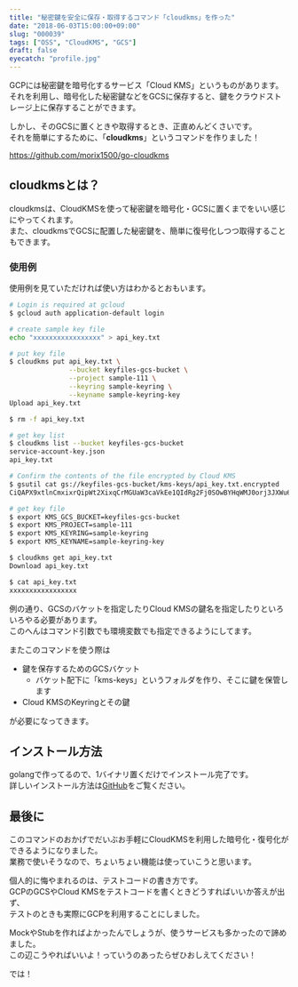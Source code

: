 ```yaml
---
title: "秘密鍵を安全に保存・取得するコマンド「cloudkms」を作った"
date: "2018-06-03T15:00:00+09:00"
slug: "000039"
tags: ["OSS", "CloudKMS", "GCS"]
draft: false
eyecatch: "profile.jpg"
---
```

GCPには秘密鍵を暗号化するサービス「Cloud KMS」というものがあります。  
それを利用し、暗号化した秘密鍵などをGCSに保存すると、鍵をクラウドストレージ上に保存することができます。  

しかし、そのGCSに置くときや取得するとき、正直めんどくさいです。  
それを簡単にするために、「**cloudkms**」というコマンドを作りました！

<https://github.com/morix1500/go-cloudkms>

## cloudkmsとは？
cloudkmsは、CloudKMSを使って秘密鍵を暗号化・GCSに置くまでをいい感じにやってくれます。  
また、cloudkmsでGCSに配置した秘密鍵を、簡単に復号化しつつ取得することもできます。  

### 使用例
使用例を見ていただければ使い方はわかるとおもいます。

```bash
# Login is required at gcloud
$ gcloud auth application-default login

# create sample key file
echo "xxxxxxxxxxxxxxxxx" > api_key.txt

# put key file
$ cloudkms put api_key.txt \
               --bucket keyfiles-gcs-bucket \
               --project sample-111 \
               --keyring sample-keyring \
               --keyname sample-keyring-key
Upload api_key.txt

$ rm -f api_key.txt

# get key list
$ cloudkms list --bucket keyfiles-gcs-bucket
service-account-key.json
api_key.txt

# Confirm the contents of the file encrypted by Cloud KMS
$ gsutil cat gs://keyfiles-gcs-bucket/kms-keys/api_key.txt.encrypted
CiQAPX9xtlnCmxixrQipWt2XixqCrMGUaW3caVkEe1QIdRg2Fj0SOwBYHqWMJ0orj3JXWu6203bHHu3cfXPW+dve3zIPlDzzbDrdMv70Q6cRorwAZrY8TY0VdZcXpt3BW6qY%

# get key file
$ export KMS_GCS_BUCKET=keyfiles-gcs-bucket
$ export KMS_PROJECT=sample-111
$ export KMS_KEYRING=sample-keyring
$ export KMS_KEYNAME=sample-keyring-key

$ cloudkms get api_key.txt
Download api_key.txt

$ cat api_key.txt
xxxxxxxxxxxxxxxxx
```

例の通り、GCSのバケットを指定したりCloud KMSの鍵名を指定したりといろいろやる必要があります。  
このへんはコマンド引数でも環境変数でも指定できるようにしてます。  

またこのコマンドを使う際は

* 鍵を保存するためのGCSバケット
  - バケット配下に「kms-keys」というフォルダを作り、そこに鍵を保管します
* Cloud KMSのKeyringとその鍵

が必要になってきます。

## インストール方法
golangで作ってるので、1バイナリ置くだけでインストール完了です。  
詳しいインストール方法は[GitHub](https://github.com/morix1500/go-cloudkms)をご覧ください。

## 最後に
このコマンドのおかげでだいぶお手軽にCloudKMSを利用した暗号化・復号化ができるようになりました。  
業務で使いそうなので、ちょいちょい機能は使っていこうと思います。  

個人的に悔やまれるのは、テストコードの書き方です。  
GCPのGCSやCloud KMSをテストコードを書くときどうすればいいか答えが出ず、  
テストのときも実際にGCPを利用することにしました。  

MockやStubを作ればよかったんでしょうが、使うサービスも多かったので諦めました。  
この辺こうやればいいよ！っていうのあったらぜひおしえてください！

では！